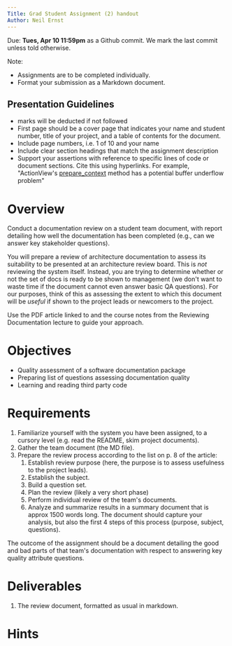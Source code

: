```yaml
---
Title: Grad Student Assignment (2) handout
Author: Neil Ernst
---
```

Due: **Tues, Apr 10 11:59pm** as a Github commit. We mark the last commit unless told otherwise.

Note:

* Assignments are to be completed individually.
* Format your submission as a Markdown document. 

## Presentation Guidelines

* marks will be deducted if not followed
* First page should be a cover page that indicates your name and student number, title of your project, and a table of contents for the document.
* Include page numbers, i.e. 1 of 10 and your name 
* Include clear section headings that match the assignment description
* Support your assertions with reference to specific lines of code or document sections. Cite this using hyperlinks. For example, "ActionView's [prepare_context](https://github.com/rails/rails/blob/7ca3ab415d409ba39b07ff5a96da06d68098069b/actionview/lib/action_view/context.rb#L22) method has a potential buffer underflow problem"

# Overview
Conduct a documentation review on a student team document, with report detailing how well the documentation has been completed (e.g., can we answer key stakeholder questions).

You will prepare a review of architecture documentation to assess its suitability to be presented at an architecture review board. This is *not* reviewing the system itself. Instead, you are trying to determine whether or not the set of docs is ready to be shown to management (we don't want to waste time if the document cannot even answer basic QA questions). For our purposes, think of this as assessing the extent to which this document will be *useful* if shown to the project leads or newcomers to the project.

Use the PDF article linked to and the course notes from the Reviewing Documentation lecture to guide your approach. 

# Objectives
* Quality assessment of a software documentation package
* Preparing list of questions assessing documentation quality
* Learning and reading third party code

# Requirements
1. Familiarize yourself with the system you have been assigned, to a cursory level (e.g. read the README, skim project documents).
2. Gather the team document (the MD file).
3. Prepare the review process according to the list on p. 8 of the article:
	1. Establish review purpose (here, the purpose is to assess usefulness to the project leads).
	2. Establish the subject.
	3. Build a question set.
	4. Plan the review (likely a very short phase)
	5. Perform individual review of the team's documents.
	6. Analyze and summarize results in a summary document that is approx 1500 words long. The document should capture your analysis, but also the first 4 steps of this process (purpose, subject, questions).

The outcome of the assignment should be a document detailing the good and bad parts of that team's documentation with respect to answering key quality attribute questions.


# Deliverables
1. The review document, formatted as usual in markdown.

# Hints


